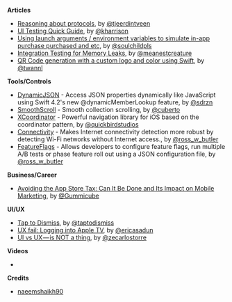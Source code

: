 **Articles**

* [Reasoning about protocols](https://swiftindepth.com/2019-01-01/reasoning-about-protocols), by [@tjeerdintveen](https://twitter.com/tjeerdintveen)
* [UI Testing Quick Guide](https://useyourloaf.com/blog/ui-testing-quick-guide/), by [@kharrison](https://twitter.com/kharrison)
* [Using launch arguments / environment variables to simulate in-app purchase purchased and etc](https://fluffy.es/launch-arguments-environment-variables/), by [@soulchildpls](https://twitter.com/soulchildpls)
* [Integration Testing for Memory Leaks](https://developers.soundcloud.com/blog/integration-testing-for-memory-leaks), by [@meanestcreature](https://twitter.com/meanestcreature)
* [QR Code generation with a custom logo and color using Swift](https://www.avanderlee.com/swift/qr-code-generation-swift/), by [@twannl](https://www.twitter.com/twannl)

**Tools/Controls**

* [DynamicJSON](https://github.com/saoudrizwan/DynamicJSON) - Access JSON properties dynamically like JavaScript using Swift 4.2's new @dynamicMemberLookup feature, by [@sdrzn](https://twitter.com/sdrzn)
* [SmoothScroll](https://github.com/Cuberto/smooth-scroll) - Smooth collection scrolling, by [@cuberto](https://twitter.com/cuberto)
* [XCoordinator](https://github.com/quickbirdstudios/XCoordinator) - Powerful navigation library for iOS based on the coordinator pattern, by [@quickbirdstudios](https://github.com/quickbirdstudios)
* [Connectivity](https://github.com/rwbutler/Connectivity) - Makes Internet connectivity detection more robust by detecting Wi-Fi networks without Internet access., by [@ross_w_butler](https://twitter.com/ross_w_butler)
* [FeatureFlags](https://github.com/rwbutler/FeatureFlags) - Allows developers to configure feature flags, run multiple A/B tests or phase feature roll out using a JSON configuration file, by [@ross_w_butler](https://twitter.com/ross_w_butler)

**Business/Career**

* [Avoiding the App Store Tax: Can It Be Done and Its Impact on Mobile Marketing](https://blog.gummicube.com/2019/01/avoiding-the-app-store-tax-can-it-be-done-and-its-impact-on-mobile-marketing/), by [@Gummicube](https://twitter.com/Gummicube)

**UI/UX**

* [Tap to Dismiss](https://medium.com/tap-to-dismiss/tap-to-dismiss-fbc66bdf500a), by [@taptodismiss](https://twitter.com/taptodismiss)
* [UX fail: Logging into Apple TV](https://ericasadun.com/2019/01/03/ux-fail-logging-into-apple-tv/), by [@ericasadun](https://twitter.com/ericasadun)
* [UI vs UX — is NOT a thing](https://uxdesign.cc/ui-vs-ux-is-not-a-thing-28aef994fddc), by [@zecarlostorre](https://twitter.com/zecarlostorre)

**Videos**

* 

**Credits**

* [naeemshaikh90](https://github.com/naeemshaikh90)
